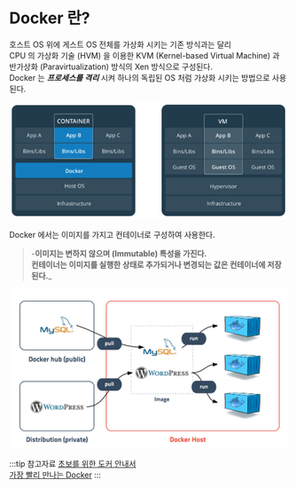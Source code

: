 # Docker 란?

호스트 OS 위에 게스트 OS 전체를 가상화 시키는 기존 방식과는 달리  
CPU 의 가상화 기술 \(HVM\) 을 이용한 KVM \(Kernel-based Virtual Machine\) 과 반가상화 \(Paravirtualization\) 방식의 Xen 방식으로 구성된다.  
Docker 는 _**프로세스를 격리**_ 시켜 하나의 독립된 OS 처럼 가상화 시키는 방법으로 사용된다.

![Docker 구조](/img/A010.png)

Docker 에서는 이미지를 가지고 컨테이너로 구성하여 사용한다.

> -**이미지는 변하지 않으며 \(Immutable\) 특성을 가진다.  
> 컨테이너는 이미지를 실행한 상태로 추가되거나 변경되는 값은 컨테이너에 저장된다.**_

![Docker Host](/img/A011.png)

:::tip 참고자료
[초보를 위한 도커 안내서](https://subicura.com/2017/01/19/docker-guide-for-beginners-1.html)  
[가장 빨리 만나는 Docker](http://pyrasis.com/docker.html)
:::